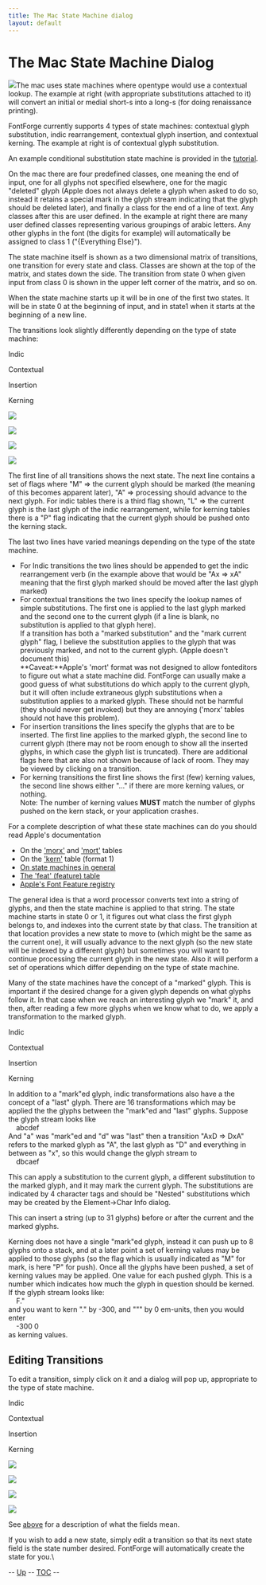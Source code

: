 ```yaml
---
title: The Mac State Machine dialog
layout: default
---
```



The Mac State Machine Dialog
============================

![](img/statemachine-context.png)The mac uses state machines where opentype
would use a contextual lookup. The example at right (with appropriate
substitutions attached to it) will convert an initial or medial short-s
into a long-s (for doing renaissance printing).

FontForge currently supports 4 types of state machines: contextual glyph
substitution, indic rearrangement, contextual glyph insertion, and
contextual kerning. The example at right is of contextual glyph
substitution.

An example conditional substitution state machine is provided in the
[tutorial](editexample6-5.html#Apple).

On the mac there are four predefined classes, one meaning the end of
input, one for all glyphs not specified elsewhere, one for the magic
"deleted" glyph (Apple does not always delete a glyph when asked to do
so, instead it retains a special mark in the glyph stream indicating
that the glyph should be deleted later), and finally a class for the end
of a line of text. Any classes after this are user defined. In the
example at right there are many user defined classes representing
various groupings of arabic letters. Any other glyphs in the font (the
digits for example) will automatically be assigned to class 1
("{Everything Else}").

The state machine itself is shown as a two dimensional matrix of
transitions, one transition for every state and class. Classes are shown
at the top of the matrix, and states down the side. The transition from
state 0 when given input from class 0 is shown in the upper left corner
of the matrix, and so on.

When the state machine starts up it will be in one of the first two
states. It will be in state 0 at the beginning of input, and in state1
when it starts at the beginning of a new line.

The transitions look slightly differently depending on the type of state
machine:

Indic

Contextual

Insertion

Kerning

![](img/transition-indic.png)

![](img/transition-context.png)

![](img/transition-insert.png)

![](img/transition-kern.png)

The first line of all transitions shows the next state. The next line
contains a set of flags where "M" =\> the current glyph should be marked
(the meaning of this becomes apparent later), "A" =\> processing should
advance to the next glyph. For indic tables there is a third flag shown,
"L" =\> the current glyph is the last glyph of the indic rearrangement,
while for kerning tables there is a "P" flag indicating that the current
glyph should be pushed onto the kerning stack.

The last two lines have varied meanings depending on the type of the
state machine.

-   For Indic transitions the two lines should be appended to get the
    indic rearrangement verb (in the example above that would be "Ax =\>
    xA" meaning that the first glyph marked should be moved after the
    last glyph marked)
-   For contextual transitions the two lines specify the lookup names of
    simple substitutions. The first one is applied to the last glyph
    marked and the second one to the current glyph (if a line is blank,
    no substitution is applied to that glyph here).\
     If a transition has both a "marked substitution" and the "mark
    current glyph" flag, I believe the substitution applies to the glyph
    that was previously marked, and not to the current glyph. (Apple
    doesn't document this)\
     **Caveat:**Apple's 'mort' format was not designed to allow
    fonteditors to figure out what a state machine did. FontForge can
    usually make a good guess of what substitutions do which apply to
    the current glyph, but it will often include extraneous glyph
    substitutions when a substitution applies to a marked glyph. These
    should not be harmful (they should never get invoked) but they are
    annoying ('morx' tables should not have this problem).
-   For insertion transitions the lines specify the glyphs that are to
    be inserted. The first line applies to the marked glyph, the second
    line to current glyph (there may not be room enough to show all the
    inserted glyphs, in which case the glyph list is truncated). There
    are additional flags here that are also not shown because of lack of
    room. They may be viewed by clicking on a transition.
-   For kerning transitions the first line shows the first (few) kerning
    values, the second line shows either "..." if there are more kerning
    values, or nothing.\
     Note: The number of kerning values **MUST** match the number of
    glyphs pushed on the kern stack, or your application crashes.

For a complete description of what these state machines can do you
should read Apple's documentation

-   On the
    ['morx'](http://developer.apple.com/fonts/TTRefMan/RM06/Chap6morx.html)
    and
    ['mort'](http://developer.apple.com/fonts/TTRefMan/RM06/Chap6mort.html)
    tables
-   On the
    ['kern'](http://developer.apple.com/fonts/TTRefMan/RM06/Chap6kern.html)
    table (format 1)
-   [On state machines in
    general](http://developer.apple.com/fonts/TTRefMan/RM06/Chap6Tables.html#StateTables)
-   [The 'feat' (feature)
    table](http://developer.apple.com/fonts/TTRefMan/RM06/Chap6feat.html)
-   [Apple's Font Feature
    registry](http://developer.apple.com/fonts/Registry/index.html)

The general idea is that a word processor converts text into a string of
glyphs, and then the state machine is applied to that string. The state
machine starts in state 0 or 1, it figures out what class the first
glyph belongs to, and indexes into the current state by that class. The
transition at that location provides a new state to move to (which might
be the same as the current one), it will usually advance to the next
glyph (so the new state will be indexed by a different glyph) but
sometimes you will want to continue processing the current glyph in the
new state. Also it will perform a set of operations which differ
depending on the type of state machine.

Many of the state machines have the concept of a "marked" glyph. This is
important if the desired change for a given glyph depends on what glyphs
follow it. In that case when we reach an interesting glyph we "mark" it,
and then, after reading a few more glyphs when we know what to do, we
apply a transformation to the marked glyph.

Indic

Contextual

Insertion

Kerning

In addition to a "mark"ed glyph, indic transformations also have a the
concept of a "last" glyph. There are 16 transformations which may be
applied the the glyphs between the "mark"ed and "last" glyphs. Suppose
the glyph stream looks like\
     abcdef\
 And "a" was "mark"ed and "d" was "last" then a transition "AxD =\> DxA"
refers to the marked glyph as "A", the last glyph as "D" and everything
in between as "x", so this would change the glyph stream to\
     dbcaef

This can apply a substitution to the current glyph, a different
substitution to the marked glyph, and it may mark the current glyph. The
substitutions are indicated by 4 character tags and should be "Nested"
substitutions which may be created by the Element-\>Char Info dialog.

This can insert a string (up to 31 glyphs) before or after the current
and the marked glyphs.

Kerning does not have a single "mark"ed glyph, instead it can push up to
8 glyphs onto a stack, and at a later point a set of kerning values may
be applied to those glyphs (so the flag which is usually indicated as
"M" for mark, is here "P" for push). Once all the glyphs have been
pushed, a set of kerning values may be applied. One value for each
pushed glyph. This is a number which indicates how much the glyph in
question should be kerned. If the glyph stream looks like:\
     F."\
 and you want to kern "." by -300, and """ by 0 em-units, then you would
enter\
     -300 0\
 as kerning values.

Editing Transitions
-------------------

To edit a transition, simply click on it and a dialog will pop up,
appropriate to the type of state machine.

Indic

Contextual

Insertion

Kerning

![](img/edittransition-indic.png)

![](img/edittransition-context.png)

![](img/edittransition-insert.png)

![](img/edittransition-kern.png)

See [above](statemachine.html#transitions) for a description of what the
fields mean.

If you wish to add a new state, simply edit a transition so that its
next state field is the state number desired. FontForge will
automatically create the state for you.\

-- [Up](fontinfo.html) -- [TOC](overview.html) --

